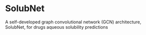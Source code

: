 # SolubNet
A self-developed graph convolutional network (GCN) architecture, SolubNet, for drugs aqueous solubility predictions
